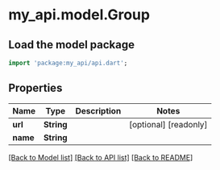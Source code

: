 # my_api.model.Group

## Load the model package
```dart
import 'package:my_api/api.dart';
```

## Properties
Name | Type | Description | Notes
------------ | ------------- | ------------- | -------------
**url** | **String** |  | [optional] [readonly] 
**name** | **String** |  | 

[[Back to Model list]](../README.md#documentation-for-models) [[Back to API list]](../README.md#documentation-for-api-endpoints) [[Back to README]](../README.md)


